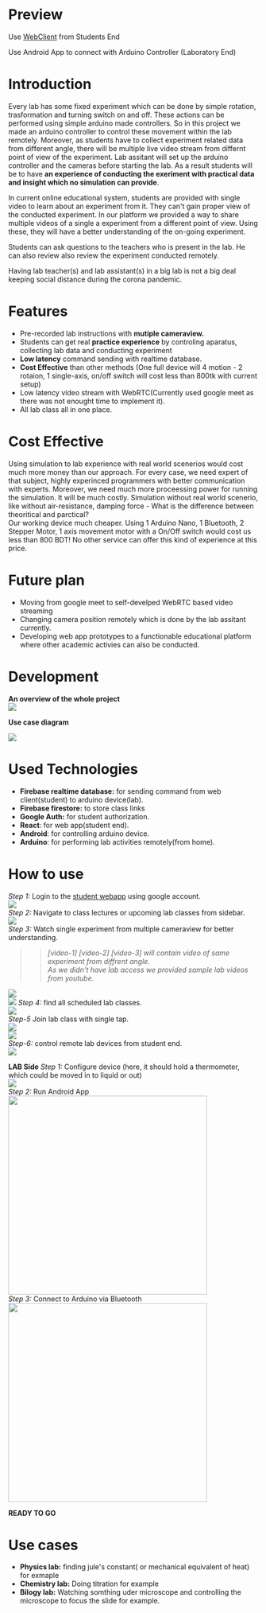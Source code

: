 # Preview

Use [WebClient](https://telecommand.netlify.app/) from Students End

Use Android App to connect with Arduino Controller (Laboratory End)

# Introduction

Every lab has some fixed experiment which can be done by simple rotation, trasformation and turning switch on and off. These actions can be performed using simple arduino made controllers. So in this project we made an arduino controller to control these movement within the lab remotely. Moreover, as students have to collect experiment related data from different angle, there will be multiple live video stream from differnt point of view of the experiment. Lab assitant will set up the arduino controller and the cameras before starting the lab. As a result students will be to have __an experience of conducting the exeriment with practical data and insight which no simulation can provide__.  

In current online educational system, students are provided with single video to learn about an experiment from it. They can't gain proper view of the conducted experiment. In our platform we provided a way to share multiple videos of a single a experiment from a different point of view. Using these, they will have a better understanding of the on-going experiment.  

Students can ask questions to the teachers who is present in the lab. He can also review also review the experiment conducted remotely.  

Having lab teacher(s) and lab assistant(s) in a big lab is not a big deal keeping social distance during the corona pandemic.

# Features

- Pre-recorded lab instructions with __mutiple cameraview.__
- Students can get real __practice experience__ by controling aparatus, collecting lab data and conducting experiment
- __Low latency__ command sending with realtime database.  
- __Cost Effective__ than other methods (One full device will 4 motion - 2 rotaion, 1 single-axis, on/off switch will cost less than 800tk with current setup)  
- Low latency video stream with WebRTC(Currently used google meet as there was not enought time to implement it).  
- All lab class all in one place.

# Cost Effective
Using simulation to lab experience with real world scenerios would cost much more money than our approach. For every case, we need expert of that subject, highly experinced programmers with better communication with experts. Moreover, we need much more proceessing power for running the simulation. It will be much costly. Simulation without real world scenerio, like without air-resistance, damping force - What is the difference between theoritical and parctical?  
Our working device much cheaper. Using 1 Arduino Nano, 1 Bluetooth, 2 Stepper Motor, 1 axis movement motor with a On/Off switch would cost us less than 800 BDT! No other service can offer this kind of experience at this price.

# Future plan

- Moving from google meet to self-develped WebRTC based video streaming
- Changing camera position remotely which is done by the lab assitant currently.
- Developing web app prototypes to a functionable educational platform where other academic activies can also be conducted.

# Development

__An overview of the whole project__   
![](https://i.ibb.co/BwjNtvK/Hack-the-verse.png)  

__Use case diagram__  

![](https://i.ibb.co/StSppfy/Use-Case-Diagram.png)

# Used Technologies

-  __Firebase realtime database:__ for sending command from web client(student) to arduino device(lab).
- __Firebase firestore:__ to store class links
- __Google Auth:__ for student authorization.
- __React__: for web app(student end).
- __Android__: for controlling arduino device.
- __Arduino__: for performing lab activities remotely(from home).

# How to use

_Step 1:_ Login to the [student webapp](https://telecommand.netlify.app/) using google account.  
![](https://i.ibb.co/wSQRJ0k/image.png)  
_Step 2:_ Navigate to class lectures or upcoming lab classes from sidebar.  
![](https://i.ibb.co/ZKNZjqd/image.png)  
_Step 3:_ Watch single experiment from multiple cameraview for better understanding.   

>> _\[video-1] \[video-2] \[video-3] will contain video of same experiment from diffrent angle.  
>> As we didn't have lab access we provided sample lab videos from youtube._   


![](https://i.ibb.co/CKPtGzt/image.png)  
![](https://i.ibb.co/dcpQ1x9/image.png) 
_Step 4:_ find all scheduled lab classes.  
![](https://i.ibb.co/xq10X34/image.png)  
_Step-5_ Join lab class with single tap.  
![](https://i.ibb.co/zZmxFj2/image.png)  
![](https://i.ibb.co/4t047w2/image.png)  
_Step-6:_ control remote lab devices from student end.  
![](https://i.ibb.co/5WNNmps/image.png)  

__LAB Side__
_Step 1:_ Configure device (here, it should hold a thermometer, which could be moved in to liquid or out)  
![](https://i.ibb.co/5sHMh2w/IMG-20201115-034144.jpg)  
_Step 2:_ Run Android App  
<img src="https://i.ibb.co/pK2YH1C/Screenshot-2020-11-15-04-24-30-138-com-engliplan-telelabclient.jpg" height=400>  
_Step 3:_ Connect to Arduino via Bluetooth  
<img src="https://i.ibb.co/jVcVvfF/Screenshot-2020-11-15-04-24-16-364-com-engliplan-telelabclient.jpg" height=400>  

__READY TO GO__

# Use cases
- __Physics lab:__ finding jule's constant( or mechanical equivalent of heat)  for exmaple
- __Chemistry lab:__ Doing titration for example
- __Bilogy lab:__ Watching somthing uder microscope and controlling the microscope to focus the slide for example. 
